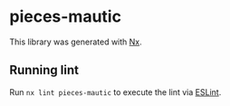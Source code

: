 # pieces-mautic

This library was generated with [Nx](https://nx.dev).

## Running lint

Run `nx lint pieces-mautic` to execute the lint via [ESLint](https://eslint.org/).
